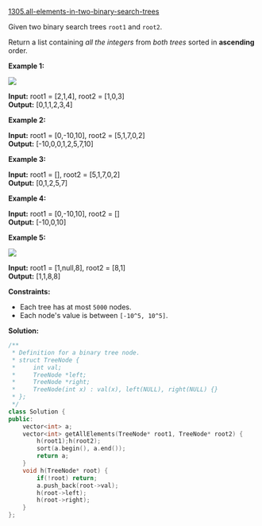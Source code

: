 [1305.all-elements-in-two-binary-search-trees](https://leetcode.com/problems/all-elements-in-two-binary-search-trees/)  

Given two binary search trees `root1` and `root2`.

Return a list containing _all the integers_ from _both trees_ sorted in **ascending** order.

**Example 1:**

![](https://assets.leetcode.com/uploads/2019/12/18/q2-e1.png)

  
**Input:** root1 = \[2,1,4\], root2 = \[1,0,3\]  
**Output:** \[0,1,1,2,3,4\]  

**Example 2:**

  
**Input:** root1 = \[0,-10,10\], root2 = \[5,1,7,0,2\]  
**Output:** \[-10,0,0,1,2,5,7,10\]  

**Example 3:**

  
**Input:** root1 = \[\], root2 = \[5,1,7,0,2\]  
**Output:** \[0,1,2,5,7\]  

**Example 4:**

  
**Input:** root1 = \[0,-10,10\], root2 = \[\]  
**Output:** \[-10,0,10\]  

**Example 5:**

![](https://assets.leetcode.com/uploads/2019/12/18/q2-e5-.png)

  
**Input:** root1 = \[1,null,8\], root2 = \[8,1\]  
**Output:** \[1,1,8,8\]  

**Constraints:**

*   Each tree has at most `5000` nodes.
*   Each node's value is between `[-10^5, 10^5]`.  



**Solution:**  

```cpp
/**
 * Definition for a binary tree node.
 * struct TreeNode {
 *     int val;
 *     TreeNode *left;
 *     TreeNode *right;
 *     TreeNode(int x) : val(x), left(NULL), right(NULL) {}
 * };
 */
class Solution {
public:
    vector<int> a;
    vector<int> getAllElements(TreeNode* root1, TreeNode* root2) {
        h(root1);h(root2);
        sort(a.begin(), a.end());
        return a;
    }
    void h(TreeNode* root) {
        if(!root) return;
        a.push_back(root->val);
        h(root->left);
        h(root->right);
    }
};
```
      